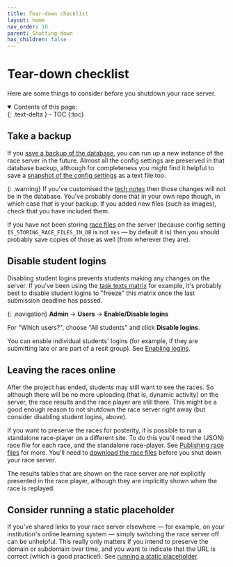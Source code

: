 ```yaml
---
title: Tear-down checklist
layout: home
nav_order: 10
parent: Shutting down
has_children: false
---
```


# Tear-down checklist

Here are some things to consider before you shutdown your race server.


<details open markdown="block">
  <summary>
    Contents of this page:
  </summary>
  {: .text-delta }
- TOC
{:toc}
</details>

## Take a backup

If you [save a backup of the database](../running/database-backup), you can run
up a new instance of the race server in the future. Almost all the config
settings are preserved in that database backup, although for completeness you
might find it helpful to save a
[snapshot of the config settings](../customising/env#saving-a-config-snapshot-for-env)
as a text file too.

{: .warning}
If you've customised the [tech notes](../static-content/tech-notes) then
those changes will not be in the database. You've probably done that in your own
repo though, in which case _that_ is your backup. If you added new files (such
as images), check that you have included them.

If you have not been storing [race files](../glossary#race-file) on the server
(because config setting `IS_STORING_RACE_FILES_IN_DB` is not `Yes` — by default
it is) then you should probably save copies of those as well (from wherever they
are).

## Disable student logins

Disabling student logins prevents students making any changes on the server.
If you've been using the [task texts matrix](../teaching/progress) for example,
it's probably best to disable student logins to "freeze" this matrix once the
last submission deadline has passed.

{: .navigation}
**Admin** → **Users** → **Enable/Disable logins**

For "Which users?", choose "All students" and click **Disable logins**.

You can enable individual students' logins (for example, if they are submitting
late or are part of a resit group).
See [Enabling logins](../running/user-management#enabling-or-disabling-logins).


## Leaving the races online

After the project has ended, students may still want to see the races. So
although there will be no more uploading (that is, dynamic activity) on the
server, the race results and the race player are still there. This might be a
good enough reason to not shutdown the race server right away (but consider
disabling student logins, above).

If you want to preserve the races for posterity, it is possible to run a
standalone race-player on a different site. To do this you'll need the (JSON)
race file for each race, and the standalone race-player. See
[Publishing race files](../races/replaying) for more. You'll need to
[download the race files](../races/downloading#downloading-the-race-file)
before you shut down your race server.

The results tables that are shown on the race server are _not_ explicitly
presented in the race player, although they are implicitly shown when the
race is replayed.

## Consider running a static placeholder

If you've shared links to your race server elsewhere — for example, on your
institution's online learning system — simply switching the race server off can
be unhelpful. This really only matters if you intend to preserve the domain or
subdomain over time, and you want to indicate that the URL is correct (which is
good practice!). See [running a static placeholder](placeholder).

